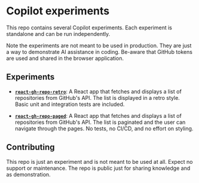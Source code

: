 # Copilot experiments

This repo contains several Copilot experiments. Each experiment is standalone and can be run independently.

Note the experiments are not meant to be used in production. They are just a way to demonstrate AI assistance in coding. Be-aware that GitHub tokens are used and shared in the browser application.

## Experiments

- [**`react-gh-repo-retro`**](./react-gh-repo-retro): A React app that fetches and displays a list of repositories from GitHub's API. The list is displayed in a retro style. Basic unit and integration tests are included.

- [**`react-gh-repo-paged`**](./react-gh-repo-paged): A React app that fetches and displays a list of repositories from GitHub's API. The list is paginated and the user can navigate through the pages. No tests, no CI/CD, and no effort on styling.

## Contributing

This repo is just an experiment and is not meant to be used at all. Expect no support or maintenance. The repo is public just for sharing knowledge and as demonstration.

